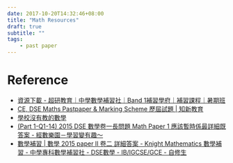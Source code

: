 ```yaml
---
date: 2017-10-20T14:32:46+08:00
title: "Math Resources"
draft: true
subtitle: ""
tags:
    - past paper
---
```


# Reference
- [資源下載 - 超研教育｜中學數學補習社｜Band 1補習學府｜補習課程｜暑期班](http://www.aspireeducation.hk/%E8%B3%87%E6%BA%90%E4%B8%8B%E8%BC%89.html)
- [CE, DSE Maths Pastpaper & Marking Scheme 歷屆試題 | 知新教育][&1]
- [學校沒有教的數學][&2]
- [(Part 1-Q1-14) 2015 DSE 數學卷一長問題 Math Paper 1 應該暫時係最詳細既答案 - 經數樂園－學習變有趣～][&3]
- [數學補習 | 數學 2015 paper II 卷二 詳細答案 - Knight Mathematics 數學補習 - 中學專科數學補習社 - DSE數學 - IB/IGCSE/GCE - 自修生][&4]


[&1]: http://www.novelhk.com/novellearn/mathscedsepastpaper
[&2]: http://mathseasy.hk/
[&3]: http://ronaldchik.blogspot.hk/2015/04/part-1-q1-14-2015-dse-math-paper-1.html 
[&4]: http://dsemaths.com/2015-dse-maths-paper2-solution/
